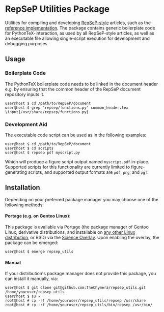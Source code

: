 # RepSeP Utilities Package

Utilities for compiling and developing [RepSeP-style](https://youtu.be/WbjQYBuyKdk) articles, such as the [reference implementation](https://github.com/TheChymera/RepSeP).
The package contains generic boilerplate code for PythonTeX-interaction, as used by all RepSeP-style articles, as well as an executable file allowing single-script execution for development and debugging purposes.

## Usage

### Boilerplate Code

The PythonTeX boilerplate code needs to be linked in the document header e.g. by ensuring that the common header of the RepSeP document repository inputs it.

```console
user@host $ cd /path/to/RepSeP/document
user@host $ grep 'repsep/functions.py' common_header.tex
\input{/usr/share/repsep/functions.py}
```

### Development Aid

The executable code script can be used as in the following examples:

```console
user@host $ cd /path/to/RepSeP/document
user@host $ cd scripts
user@host $ repsep pdf myscript.py
```

Which will produce a figure script output named `myscript.pdf` in-place.
Supported scripts for this functionality are currently limited to figure-generating scripts, and supported output formats are `pdf`, `png`, and `pgf`.

## Installation

Depending on your preferred package manager you may choose one of the following methods:

#### Portage (e.g. on Gentoo Linux):
This package is available via Portage (the package manager of Gentoo Linux, derivative distributions, and installable on [any other Linux distribution](https://wiki.gentoo.org/wiki/Project:Prefix), or BSD) via the [Science Overlay](https://github.com/gentoo/sci).
Upon enabling the overlay, the package can be emerged:

```console
user@host $ emerge repsep_utils
```

#### Manual
If your distribution's package manager does not provide this package, you can install it manually, via:

```console
user@host $ git clone git@github.com:TheChymera/repsep_utils.git /home/youruser/repsep_utils
user@host $ su -
root@host # cp -rf /home/youruser/repsep_utils/repsep /usr/share
root@host # cp -rf /home/youruser/repsep_utils/bin/repsep /usr/bin/ 
```
